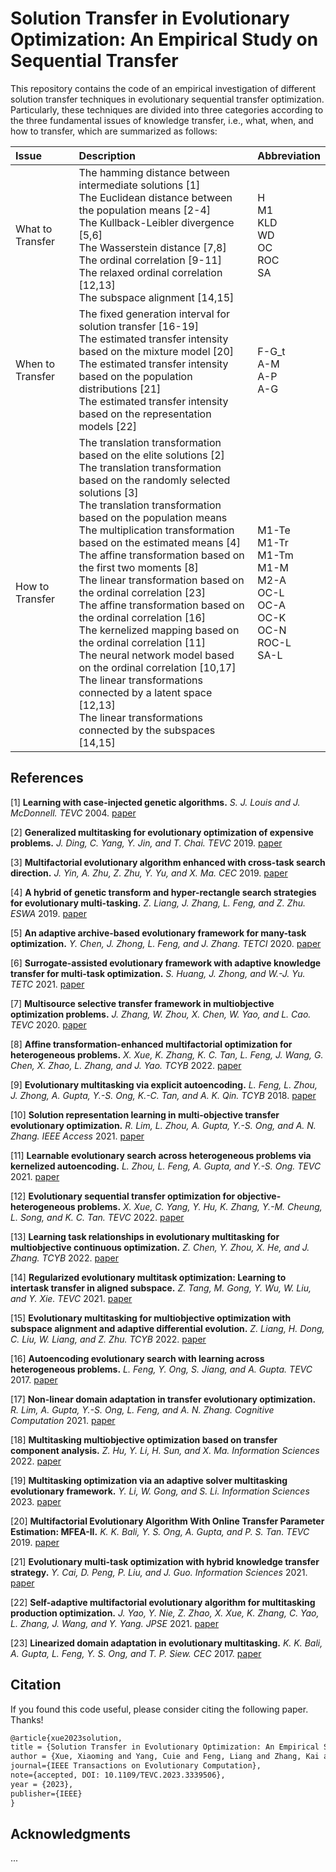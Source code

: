 # Solution Transfer in Evolutionary Optimization: An Empirical Study on Sequential Transfer

This repository contains the code of an empirical investigation of different solution transfer techniques in evolutionary sequential transfer optimization. Particularly, these techniques are divided into three categories according to the three fundamental issues of knowledge transfer, i.e., what, when, and how to transfer, which are summarized as follows:

|Issue|Description|Abbreviation|
|:-|:-|:-|
|What to Transfer|The hamming distance between intermediate solutions [1]<br>The Euclidean distance between the population means [2-4]<br>The Kullback-Leibler divergence [5,6]<br>The Wasserstein distance [7,8]<br>The ordinal correlation [9-11]<br>The relaxed ordinal correlation [12,13]<br>The subspace alignment [14,15]|H<br>M1<br>KLD<br>WD<br>OC<br>ROC<br>SA|
|When to Transfer|The fixed generation interval for solution transfer [16-19]<br>The estimated transfer intensity based on the mixture model [20]<br>The estimated transfer intensity based on the population distributions [21]<br>The estimated transfer intensity based on the representation models [22]|F-G_t<br>A-M<br>A-P<br>A-G|
|How to Transfer|The translation transformation based on the elite solutions [2]<br>The translation transformation based on the randomly selected solutions [3]<br>The translation transformation based on the population means<br>The multiplication transformation based on the estimated means [4]<br>The affine transformation based on the first two moments [8]<br>The linear transformation based on the ordinal correlation [23]<br>The affine transformation based on the ordinal correlation [16]<br>The kernelized mapping based on the ordinal correlation [11]<br>The neural network model based on the ordinal correlation [10,17]<br>The linear transformations connected by a latent space [12,13]<br>The linear transformations connected by the subspaces [14,15]|M1-Te<br>M1-Tr<br>M1-Tm<br>M1-M<br>M2-A<br>OC-L<br>OC-A<br>OC-K<br>OC-N<br>ROC-L<br>SA-L|


## References
[1] **Learning with case-injected genetic algorithms.** *S. J. Louis and J. McDonnell.* *TEVC* 2004. [paper](https://ieeexplore.ieee.org/abstract/document/1324694)

[2] **Generalized multitasking for evolutionary optimization of expensive problems.** *J. Ding, C. Yang, Y. Jin, and T. Chai.* *TEVC* 2019. [paper](https://ieeexplore.ieee.org/abstract/document/8231172)

[3] **Multifactorial evolutionary algorithm enhanced with cross-task search direction.** *J. Yin, A. Zhu, Z. Zhu, Y. Yu, and X. Ma.* *CEC* 2019. [paper](https://ieeexplore.ieee.org/abstract/document/8789959)

[4] **A hybrid of genetic transform and hyper-rectangle search strategies for evolutionary multi-tasking.** *Z. Liang, J. Zhang, L. Feng, and Z. Zhu.* *ESWA* 2019. [paper](https://www.sciencedirect.com/science/article/pii/S0957417419304944)

[5] **An adaptive archive-based evolutionary framework for many-task optimization.** *Y. Chen, J. Zhong, L. Feng, and J. Zhang.* *TETCI* 2020. [paper](https://ieeexplore.ieee.org/abstract/document/8727933)

[6] **Surrogate-assisted evolutionary framework with adaptive knowledge transfer for multi-task optimization.** *S. Huang, J. Zhong, and W.-J. Yu.* *TETC* 2021. [paper](https://ieeexplore.ieee.org/abstract/document/8863918)

[7] **Multisource selective transfer framework in multiobjective optimization problems.** *J. Zhang, W. Zhou, X. Chen, W. Yao, and L. Cao.* *TEVC* 2020. [paper](https://ieeexplore.ieee.org/abstract/document/8752421)

[8] **Affine transformation-enhanced multifactorial optimization for heterogeneous problems.** *X. Xue, K. Zhang, K. C. Tan, L. Feng, J. Wang, G. Chen, X. Zhao, L. Zhang, and J. Yao.* *TCYB* 2022. [paper](https://ieeexplore.ieee.org/abstract/document/9295394)

[9] **Evolutionary multitasking via explicit autoencoding.** *L. Feng, L. Zhou, J. Zhong, A. Gupta, Y.-S. Ong, K.-C. Tan, and A. K. Qin.* *TCYB* 2018. [paper](https://ieeexplore.ieee.org/abstract/document/8401802)

[10] **Solution representation learning in multi-objective transfer evolutionary optimization.** *R. Lim, L. Zhou, A. Gupta, Y.-S. Ong, and A. N. Zhang.* *IEEE Access* 2021. [paper](https://ieeexplore.ieee.org/abstract/document/9377001)

[11] **Learnable evolutionary search across heterogeneous problems via kernelized autoencoding.** *L. Zhou, L. Feng, A. Gupta, and Y.-S. Ong.* *TEVC* 2021. [paper](https://ieeexplore.ieee.org/abstract/document/9344841)

[12] **Evolutionary sequential transfer optimization for objective-heterogeneous problems.** *X. Xue, C. Yang, Y. Hu, K. Zhang, Y.-M. Cheung, L. Song, and K. C. Tan.* *TEVC* 2022. [paper](https://ieeexplore.ieee.org/abstract/document/9644585)

[13] **Learning task relationships in evolutionary multitasking for multiobjective continuous optimization.** *Z. Chen, Y. Zhou, X. He, and J. Zhang.* *TCYB* 2022. [paper](https://ieeexplore.ieee.org/abstract/document/9262898)

[14] **Regularized evolutionary multitask optimization: Learning to intertask transfer in aligned subspace.** *Z. Tang, M. Gong, Y. Wu, W. Liu, and Y. Xie.* *TEVC* 2021. [paper](https://ieeexplore.ieee.org/abstract/document/9195010)

[15] **Evolutionary multitasking for multiobjective optimization with subspace alignment and adaptive differential evolution.** *Z. Liang, H. Dong, C. Liu, W. Liang, and Z. Zhu.* *TCYB* 2022. [paper](https://ieeexplore.ieee.org/abstract/document/9123962)

[16] **Autoencoding evolutionary search with learning across heterogeneous problems.** *L. Feng, Y. Ong, S. Jiang, and A. Gupta.* *TEVC* 2017. [paper](https://ieeexplore.ieee.org/abstract/document/7879282)

[17] **Non-linear domain adaptation in transfer evolutionary optimization.** *R. Lim, A. Gupta, Y.-S. Ong, L. Feng, and A. N. Zhang.* *Cognitive Computation* 2021. [paper](https://link.springer.com/article/10.1007/s12559-020-09777-7)

[18] **Multitasking multiobjective optimization based on transfer component analysis.** *Z. Hu, Y. Li, H. Sun, and X. Ma.* *Information Sciences* 2022. [paper](https://www.sciencedirect.com/science/article/pii/S0020025522004571)

[19] **Multitasking optimization via an adaptive solver multitasking evolutionary framework.** *Y. Li, W. Gong, and S. Li.* *Information Sciences* 2023. [paper](https://www.sciencedirect.com/science/article/pii/S0020025522012191)

[20] **Multifactorial Evolutionary Algorithm With Online Transfer Parameter Estimation: MFEA-II.** *K. K. Bali, Y. S. Ong, A. Gupta, and P. S. Tan.* *TEVC* 2019. [paper](https://ieeexplore.ieee.org/abstract/document/8672822)

[21] **Evolutionary multi-task optimization with hybrid knowledge transfer strategy.** *Y. Cai, D. Peng, P. Liu, and J. Guo.* *Information Sciences* 2021. [paper](https://www.sciencedirect.com/science/article/pii/S002002552100952X)

[22] **Self-adaptive multifactorial evolutionary algorithm for multitasking production optimization.** *J. Yao, Y. Nie, Z. Zhao, X. Xue, K. Zhang, C. Yao, L. Zhang, J. Wang, and Y. Yang.* *JPSE* 2021. [paper](https://www.sciencedirect.com/science/article/pii/S0920410521005611)

[23] **Linearized domain adaptation in evolutionary multitasking.** *K. K. Bali, A. Gupta, L. Feng, Y. S. Ong, and T. P. Siew.* *CEC* 2017. [paper](https://ieeexplore.ieee.org/abstract/document/7969454)



## Citation

If you found this code useful, please consider citing the following paper. Thanks!

```latex
@article{xue2023solution,
title = {Solution Transfer in Evolutionary Optimization: An Empirical Study on Sequential Transfer},
author = {Xue, Xiaoming and Yang, Cuie and Feng, Liang and Zhang, Kai and Song, Linqi and Tan, Kay Chen}
journal={IEEE Transactions on Evolutionary Computation},
note={accepted, DOI: 10.1109/TEVC.2023.3339506},
year = {2023},
publisher={IEEE}
}
```

## Acknowledgments

...

